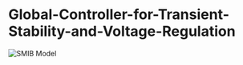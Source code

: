 # Global-Controller-for-Transient-Stability-and-Voltage-Regulation
![SMIB Model](https://github.com/shabansatti/Global-Controller-for-Transient-Stability-and-Voltage-Regulation/assets/59498022/8d4aff2f-a77c-4e99-8372-85ed750d2f3f)
